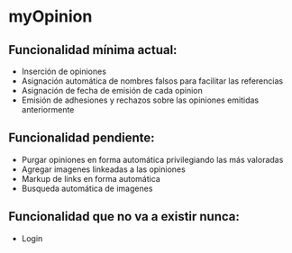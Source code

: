 myOpinion
=========

Funcionalidad mínima actual:
-
  * Inserción de opiniones
  * Asignación automática de nombres falsos para facilitar las referencias
  * Asignación de fecha de emisión de cada opinion
  * Emisión de adhesiones y rechazos sobre las opiniones emitidas anteriormente

Funcionalidad pendiente:
-
  * Purgar opiniones en forma automática privilegiando las más valoradas
  * Agregar imagenes linkeadas a las opiniones
  * Markup de links en forma automática
  * Busqueda automática de imagenes

Funcionalidad que no va a existir nunca:
-
  * Login

